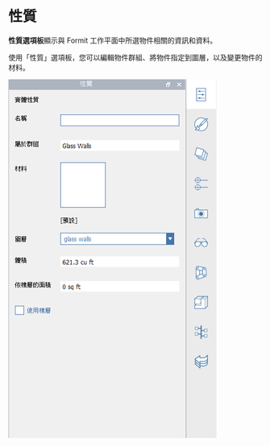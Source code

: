 # 性質

**性質選項板**顯示與 Formit 工作平面中所選物件相關的資訊和資料。

使用「性質」選項板，您可以編輯物件群組、將物件指定到圖層，以及變更物件的材料。

![](../.gitbook/assets/properties_palette.png)



